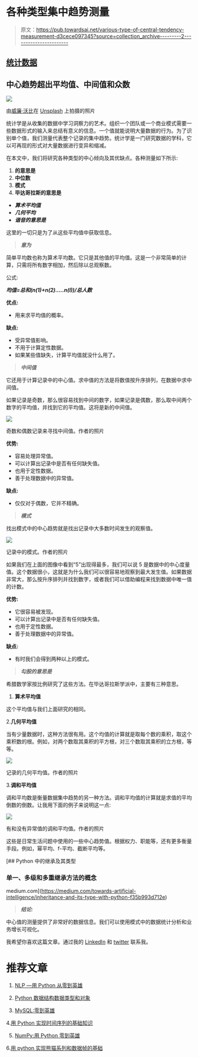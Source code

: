 # 各种类型集中趋势测量

> 原文：<https://pub.towardsai.net/various-type-of-central-tendency-measurement-d3cece097345?source=collection_archive---------2----------------------->

## [统计数据](https://towardsai.net/p/category/statistics)

## 中心趋势超出平均值、中间值和众数

![](img/f0c580898b8bc7dad45f2ef2530311d6.png)

由[威廉·沃比](https://unsplash.com/@wwarby?utm_source=medium&utm_medium=referral)在 [Unsplash](https://unsplash.com?utm_source=medium&utm_medium=referral) 上拍摄的照片

统计学是从收集的数据中学习洞察力的艺术。组织一个团队或一个商业模式需要一些数据形式的输入来总结有意义的信息。一个值就能说明大量数据的行为。为了识别单个值，我们测量代表整个记录的集中趋势。统计学是一门研究数据的学科，它以可再现的形式对大量数据进行变异和缩减。

在本文中，我们将研究各种类型的中心倾向及其优缺点。各种测量如下所示:

1.  **的意思是**
2.  **中位数**
3.  **模式**
4.  **毕达哥拉斯的意思是**

*   ***算术平均值***
*   ***几何平均***
*   ***谐音的意思是***

这里的一切只是为了从这些平均值中获取信息。

> ***意为***

简单平均数也称为算术平均数。它只是其他值的平均值。这是一个非常简单的计算，只需将所有数字相加，然后除以总观察数。

公式:

***均值=总和(n(1)+n(2)…..n(I))/总人数***

**优点:**

*   用来求平均值的概率。

**缺点:**

*   受异常值影响。
*   不用于计算定性数据。
*   如果某些值缺失，计算平均值就没什么用了。

> ***中间值***

它还用于计算记录中的中心值。求中值的方法是将数值按升序排列，在数据中求中间值。

如果记录是奇数，那么很容易找到中间的数字，如果记录是偶数，那么取中间两个数字的平均值，并找到它的平均值。这将是新的中间值。

![](img/889c175a5064f916a2228fc1b93c7adf.png)

奇数和偶数记录来寻找中间值。作者的照片

**优势:**

*   容易处理异常值。
*   可以计算出记录中是否有任何缺失值。
*   也用于定性数据。
*   善于处理数据中的异常值。

**缺点:**

*   仅仅对于偶数，它并不精确。

> ***模式***

找出模式中的中心趋势就是找出记录中大多数时间发生的观察值。

![](img/210fc4eb4947c3179d7399129b831a01.png)

记录中的模式。作者的照片

如果我们在上面的图像中看到“5”出现得最多，我们可以说 5 是数据中的中心度量值。这个数据很小，这就是为什么我们可以很容易地观察到最大发生值。如果数据非常大，那么按升序排列并找到数字，或者我们可以借助编程来找到数据中唯一值的计数。

**优势:**

*   它很容易被发现。
*   可以计算出记录中是否有任何缺失值。
*   也用于定性数据。
*   善于处理数据中的异常值。

**缺点:**

*   有时我们会得到两种以上的模式。

> ***勾股的意思是***

希腊数学家按比例研究了这些方法。在毕达哥拉斯学派中，主要有三种意思。

1.  **算术平均值**

这个平均值与我们上面研究的相同。

2.**几何平均值**

当有少量数据时，这种方法很有用。这个均值的计算就是取每个数的乘积，取这个乘积数的根。例如，对两个数取其乘积的平方根，对三个数取其乘积的立方根，等等。

![](img/90d9648cd69db11e6cc1348d7b0cf342.png)

记录的几何平均值。作者的照片

3.**调和平均值**

调和平均数是衡量数据集中趋势的另一种方法。调和平均值的计算就是求值的平均倒数的倒数。让我用下面的例子来说明这一点:

![](img/2ff59b66fcfd2287af92476b00f7b07e.png)

有和没有异常值的调和平均值。作者的照片

这些是日常生活问题中使用的一些中心趋势值。根据权力、职能等，还有更多衡量手段。例如，幂平均、f-平均、截断平均等。

[](https://medium.com/towards-artificial-intelligence/inheritance-and-its-type-with-python-f35b993d712e) [## Python 中的继承及其类型

### 单一、多级和多重继承方法的概念

medium.com](https://medium.com/towards-artificial-intelligence/inheritance-and-its-type-with-python-f35b993d712e) 

> ***结论:***

中心值的测量提供了非常好的数据信息。我们可以使用模式中的数据统计分析和业务增长可视化。

我希望你喜欢这篇文章。通过我的 [LinkedIn](https://www.linkedin.com/in/data-scientist-95040a1ab/) 和 [twitter](https://twitter.com/amitprius) 联系我。

# 推荐文章

1.  [NLP —用 Python 从零到英雄](https://medium.com/towards-artificial-intelligence/nlp-zero-to-hero-with-python-2df6fcebff6e?sk=2231d868766e96b13d1e9d7db6064df1)

2. [Python 数据结构数据类型和对象](https://medium.com/towards-artificial-intelligence/python-data-structures-data-types-and-objects-244d0a86c3cf?sk=42f4b462499f3fc3a160b21e2c94dba6)

3. [MySQL:零到英雄](https://medium.com/towards-artificial-intelligence/mysql-zero-to-hero-with-syntax-of-all-topics-92e700762c7b?source=friends_link&sk=35a3f8dc1cf1ebd1c4d5008a5d12d6a3)

4.[用 Python 实现时间序列的基础知识](https://medium.com/towards-artificial-intelligence/basic-of-time-series-with-python-a2f7cb451a76?source=friends_link&sk=09d77be2d6b8779973e41ab54ebcf6c5)

5. [NumPy:用 Python 零到英雄](https://medium.com/towards-artificial-intelligence/numpy-zero-to-hero-with-python-d135f57d6082?source=friends_link&sk=45c0921423cdcca2f5772f5a5c1568f1)

6.[用 python 实现熊猫系列和数据帧的基础](https://medium.com/towards-artificial-intelligence/fundamentals-of-series-and-data-frame-in-pandas-with-python-6e0b8a168a0d?source=friends_link&sk=955350bf43c7d1680be6e37b15b6628b)